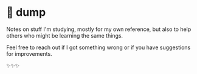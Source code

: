 # 🐸 dump

Notes on stuff I'm studying, mostly for my own reference, but also to help others who might be learning the same things.

Feel free to reach out if I got something wrong or if you have suggestions for improvements.

✨✨✨